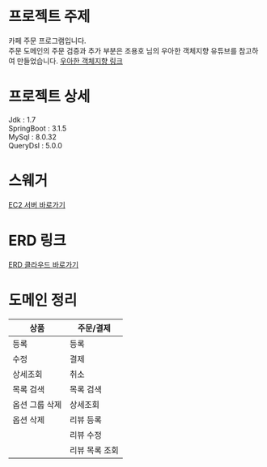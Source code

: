 # 프로젝트 주제
카페 주문 프로그램입니다.<br>
주문 도메인의 주문 검증과 추가 부분은 조용호 님의 우아한 객체지향 유튜브를 참고하여 만들었습니다. [우아한 객체지향 링크](https://www.youtube.com/watch?v=dJ5C4qRqAgA&ab_channel=%EC%9A%B0%EC%95%84%ED%95%9C%ED%85%8C%ED%81%AC)

# 프로젝트 상세
Jdk : 1.7 <br>
SpringBoot : 3.1.5 <br>
MySql : 8.0.32 <br>
QueryDsl : 5.0.0 <br>

# 스웨거
[EC2 서버 바로가기](http://13.209.75.253:8080/swagger-ui/index.html)

# ERD 링크
[ERD 클라우드 바로가기](https://www.erdcloud.com/u/lkt900520@gmail.com)

# 도메인 정리
|상품|주문/결제|
|------|---|
|등록|등록|
|수정|결제|
|상세조회|취소|
|목록 검색|목록 검색|
|옵션 그룹 삭제|상세조회|
|옵션 삭제|리뷰 등록|
||리뷰 수정|
||리뷰 목록 조회|
